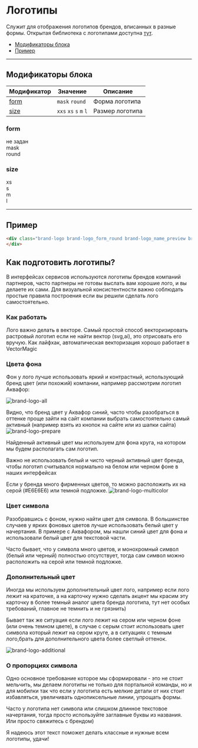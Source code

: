 # Логотипы

<div class="preview">
    <div class="brand-logo brand-logo_form_round brand-logo_name_preview brand-logo_size_m" style="background-image: url('../../assets/doc/content/content-logo/brand-logo_name_preview.svg');">
    </div>
</div>

Служит для отображения логотипов брендов, вписанных в разные формы. Открытая библиотека с логотипами доступна [тут](#).

* [Модификаторы блока](#Модификаторы-блока)
* [Пример](#Пример)

___

## Модификаторы блока

Модификатор     | Значение                   | Описание
--------------- | -------------------------- | -----------
[form](#form)   | `mask` `round`             | Форма логотипа
[size](#size)   | `xxs` `xs` `s` `m` `l`     | Размер логотипа

### form

<div class="tpl-grid tpl-grid_m-columns_6 tpl-grid_col-gap_third tpl-grid_row-gap_third tpl-grid_vertical-align_center decorator decorator_indent-v_xl">
    <div class="tpl-grid__fraction tpl-grid__fraction_m-col_1">
        <div class="text text_size_xl text_view_ghost">не задан</div>
    </div>
    <div class="tpl-grid__fraction tpl-grid__fraction_m-col_5">
        <div class="brand-logo brand-logo_name_preview brand-logo_size_l" style="background-image: url('../../assets/doc/content/content-logo/brand-logo_name_preview.svg');">
        </div>
    </div>
</div>

<div class="tpl-grid tpl-grid_m-columns_6 tpl-grid_col-gap_third tpl-grid_row-gap_third tpl-grid_vertical-align_center decorator decorator_indent-v_xl">
    <div class="tpl-grid__fraction tpl-grid__fraction_m-col_1">
        <div class="text text_size_xl text_view_ghost">mask</div>
    </div>
    <div class="tpl-grid__fraction tpl-grid__fraction_m-col_5">
        <div class="brand-logo brand-logo_form_mask brand-logo_name_preview brand-logo_size_l" style="background-image: url('../../assets/doc/content/content-logo/brand-logo_name_preview.svg');">
        </div>
    </div>
</div>

<div class="tpl-grid tpl-grid_m-columns_6 tpl-grid_col-gap_third tpl-grid_row-gap_third tpl-grid_vertical-align_center decorator decorator_indent-v_xl">
    <div class="tpl-grid__fraction tpl-grid__fraction_m-col_1">
        <div class="text text_size_xl text_view_ghost">round</div>
    </div>
    <div class="tpl-grid__fraction tpl-grid__fraction_m-col_5">
        <div class="brand-logo brand-logo_form_round brand-logo_name_preview brand-logo_size_l" style="background-image: url('../../assets/doc/content/content-logo/brand-logo_name_preview.svg');">
        </div>
    </div>
</div>

### size

<div class="tpl-grid tpl-grid_m-columns_6 tpl-grid_col-gap_third tpl-grid_row-gap_third tpl-grid_vertical-align_center decorator decorator_indent-v_xl">
    <div class="tpl-grid__fraction tpl-grid__fraction_m-col_1">
        <div class="text text_size_xl text_view_ghost">xs</div>
    </div>
    <div class="tpl-grid__fraction tpl-grid__fraction_m-col_5">
        <div class="brand-logo brand-logo_form_round brand-logo_name_preview brand-logo_size_xs" style="background-image: url('../../assets/doc/content/content-logo/brand-logo_name_preview.svg');">
        </div>
    </div>
</div>

<div class="tpl-grid tpl-grid_m-columns_6 tpl-grid_col-gap_third tpl-grid_row-gap_third tpl-grid_vertical-align_center decorator decorator_indent-v_xl">
    <div class="tpl-grid__fraction tpl-grid__fraction_m-col_1">
        <div class="text text_size_xl text_view_ghost">s</div>
    </div>
    <div class="tpl-grid__fraction tpl-grid__fraction_m-col_5">
        <div class="brand-logo brand-logo_form_round brand-logo_name_preview brand-logo_size_s" style="background-image: url('../../assets/doc/content/content-logo/brand-logo_name_preview.svg');">
        </div>
    </div>
</div>

<div class="tpl-grid tpl-grid_m-columns_6 tpl-grid_col-gap_third tpl-grid_row-gap_third tpl-grid_vertical-align_center decorator decorator_indent-v_xl">
    <div class="tpl-grid__fraction tpl-grid__fraction_m-col_1">
        <div class="text text_size_xl text_view_ghost">m</div>
    </div>
    <div class="tpl-grid__fraction tpl-grid__fraction_m-col_5">
        <div class="brand-logo brand-logo_form_round brand-logo_name_preview brand-logo_size_m" style="background-image: url('../../assets/doc/content/content-logo/brand-logo_name_preview.svg');">
        </div>
    </div>
</div>

<div class="tpl-grid tpl-grid_m-columns_6 tpl-grid_col-gap_third tpl-grid_row-gap_third tpl-grid_vertical-align_center decorator decorator_indent-v_xl">
    <div class="tpl-grid__fraction tpl-grid__fraction_m-col_1">
        <div class="text text_size_xl text_view_ghost">l</div>
    </div>
    <div class="tpl-grid__fraction tpl-grid__fraction_m-col_5">
        <div class="brand-logo brand-logo_form_round brand-logo_name_preview brand-logo_size_l" style="background-image: url('../../assets/doc/content/content-logo/brand-logo_name_preview.svg');">
        </div>
    </div>
</div>

___

## Пример

<div class="brand-logo brand-logo_form_round brand-logo_name_preview brand-logo_size_m" style="background-image: url('../../assets/doc/content/content-logo/brand-logo_name_preview.svg');">
</div>

``` html
<div class="brand-logo brand-logo_form_round brand-logo_name_preview brand-logo_size_m" style="background-image: url('../../assets/doc/content/content-logo/brand-logo_name_preview.svg');">
</div>
```



## Как подготовить логотипы?
В интерфейсах сервисов используются логотипы брендов компаний партнеров, часто партнеры не готовы выслать вам хорошие лого, и вы делаете их сами. Для визуальной консистентности важно соблюдать простые правила построения если вы решили сделать лого самостоятельно.

### Как работать
Лого важно делать в векторе. Самый простой способ векторизировать растровый логотип если не найти вектор (svg,ai), это отрисовать его вручую. Как лайфхак, автоматическая векторизация хорошо работает в VectorMagic

### Цвета фона
Фон у лого лучше использовать яркий и контрастный, использующий бренд цвет (или похожий) компании, например рассмотрим логотип Аквафор:

<img src="../../assets/doc/content/content-logo/brand-logo-all.png" alt="brand-logo-all" class="image">

Видно, что бренд цвет у Аквафор синий, часто чтобы разобраться в оттенке проще зайти на сайт компании выбрать самостоятельно самый активный (например взять из кнопок на сайте или из шапки сайта)
<img src="../../assets/doc/content/content-logo/brand-logo-prepare.png" alt="brand-logo-prepare" class="image">

Найденный активный цвет мы используем для фона круга, на котором мы будем располагать сам логотип.

Важно не использовать белый и чисто черный активный цвет бренда, чтобы логотип считывался нормально на белом или черном фоне в наших интерфейсах

Если у бренда много фирменных цветов, то можно расположить их на серой (#E6E6E6) или темной подложке.
<img src="../../assets/doc/content/content-logo/brand-logo-multicolor.png" alt="brand-logo-multicolor" class="image">

### Цвет символа
Разобравшись с фоном, нужно найти цвет для символа. В большинстве случаев у ярких фоновых цветов лучше использовать белый цвет у начертания. В примере с Аквафором, мы нашли синий цвет для фона и использовали белый цвет для текстовой части.

Часто бывает, что у символа много цветов, и монохромный символ (белый или черный) полностью отсутствует, тогда сам символ можно расположить на серой или темной подложке.

### Дополнительный цвет
Иногда мы используем дополнительный цвет лого, например если лого лежит на краточке, а на карточку нужно сделать акцент мы красим эту карточку в более темный аналог цвета бренда логотипа, тут нет особых требований, главное не темнить и не грязнить)

Бывает так же ситуация если лого лежит на сером или черном фоне (или очень темном цвете), в случае с серым стоит использовать цвет символа который лежит на сером круге, а в ситуациях с темным лого,брать для дополнительного цвета более светлый оттенок.

<img src="../../assets/doc/content/content-logo/brand-logo-additional.png" alt="brand-logo-additional" class="image">

### О пропорциях символа
Одно основное требование которое мы сформировали - это не стоит мельчить, мы делаем логотипы не только для портальной команды, но и для мобилки так что если у логотипа есть мелкие детали от них стоит избавляться, увеличивать однопиксельные линии, упрощать формы.

Часто у логотипа нет символа или слишком длинное текстовое начертания, тогда просто используйте заглавные буквы из названия. Или просто свяжитесь с брендом)

Я надеюсь этот текст поможет делать классные и нужные всем логотипы, удачи!
